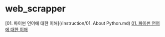 # web_scrapper

[01. 파이썬 언어에 대한 이해](/Instruction/01. About Python.md)
[01. 파이썬 언어에 대한 이해](https://www.google.com/)
